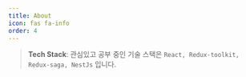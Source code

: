 ```yaml
---
title: About
icon: fas fa-info
order: 4
---
```


> **Tech Stack**: 관심있고 공부 중인 기술 스택은 `React, Redux-toolkit, Redux-saga, NestJs` 입니다.

<!-- **Tech Stack**: 관심있고 공부 중인 기술 스택은 `React, Redux-toolkit, Redux-saga, NestJs` 입니다. -->
